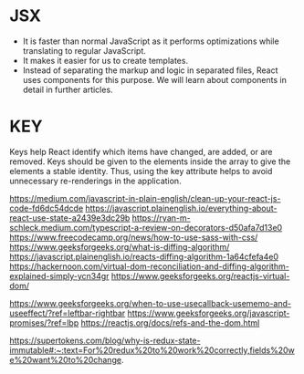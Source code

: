 # JSX

- It is faster than normal JavaScript as it performs optimizations while translating to regular JavaScript.
- It makes it easier for us to create templates.
- Instead of separating the markup and logic in separated files, React uses components for this purpose. We will learn about components in detail in further articles.

# KEY

Keys help React identify which items have changed, are added, or are removed. Keys should be given to the elements inside the array to give the elements a stable identity.
Thus, using the key attribute helps to avoid unnecessary re-renderings in the application.

https://medium.com/javascript-in-plain-english/clean-up-your-react-js-code-fd6dc54dcde
https://javascript.plainenglish.io/everything-about-react-use-state-a2439e3dc29b
https://ryan-m-schleck.medium.com/typescript-a-review-on-decorators-d50afa7d13e0
https://www.freecodecamp.org/news/how-to-use-sass-with-css/
https://www.geeksforgeeks.org/what-is-diffing-algorithm/
https://javascript.plainenglish.io/reacts-diffing-algorithm-1a64cfefa4e0
https://hackernoon.com/virtual-dom-reconciliation-and-diffing-algorithm-explained-simply-ycn34gr
https://www.geeksforgeeks.org/reactjs-virtual-dom/

https://www.geeksforgeeks.org/when-to-use-usecallback-usememo-and-useeffect/?ref=leftbar-rightbar
https://www.geeksforgeeks.org/javascript-promises/?ref=lbp
https://reactjs.org/docs/refs-and-the-dom.html

https://supertokens.com/blog/why-is-redux-state-immutable#:~:text=For%20redux%20to%20work%20correctly,fields%20we%20want%20to%20change.
